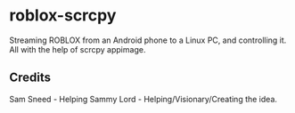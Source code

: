# roblox-scrcpy
Streaming ROBLOX from an Android phone to a Linux PC, and controlling it. All with the help of scrcpy appimage.

## Credits

Sam Sneed - Helping
Sammy Lord - Helping/Visionary/Creating the idea.
